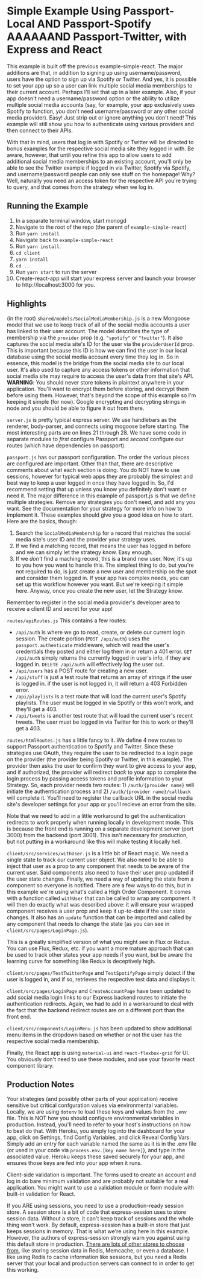 # Simple Example Using Passport-Local AND Passport-Spotify AAAAAAND Passport-Twitter, with Express and React

This example is built off the previous example-simple-react. The major additions are that, in addition to signing up using username/password, users have the option to sign up via Spotify _or_ Twitter. And yes, it is possible to set your app up so a user can link multiple social media memberships to their current account. Perhaps I'll set that up in a later example. Also, if your app doesn't need a username/password option or the ability to utilize multiple social media accounts (say, for example, your app exclusively uses Spotify to function, you don't need username/password or any other social media provider). Easy! Just strip out or ignore anything you don't need! This example will still show you how to authenticate using various providers and then connect to their APIs. 

With that in mind, users that log in with Spotify or Twitter will be directed to bonus examples for the respective social media site they logged in with. Be aware, however, that until you refine this app to allow users to add additional social media memberships to an existing account, you'll only be able to see the Twitter example if logged in via Twitter, Spotify via Spotify, and username/password people can only see stuff on the homepage! Why? Well, naturally you need an access token for the respective API you're trying to query, and that comes from the strategy when we log in.

## Running the Example

1. In a separate terminal window, start monogd
2. Navigate to the root of the repo (the parent of `example-simple-react`)
3. Run `yarn install`
4. Navigate back to `example-simple-react`
5. Run `yarn install`.
6. `cd client`
7. `yarn install`
8. `cd ..`
9. Run `yarn start` to run the server
10. Create-react-app will start your express server and launch your browser to http://localhost:3000 for you.

## Highlights

(in the root) `shared/models/SocialMediaMembership.js` is a new Mongoose model that we use to keep track of all of the social media accounts a user has linked to their user account. The model describes the type of membership via the `provider` prop (e.g. `"spotify"` or `"twitter"`). It also captures the social media site's ID for the user via the `providerUserId` prop. This is important because this ID is how we can find the user in our local database using the social media account every time they log in. So in essence, this model is the bridge from the social media site to our local user. It's also used to capture any access tokens or other information that social media site may require to access the user's data from that site's API. **WARNING**: You should never store tokens in plaintext anywhere in your application. You'll want to encrypt them before storing, and decrypt them before using them. However, that's beyond the scope of this example so I'm keeping it simple (for now). Google encrypting and decrypting strings in node and you should be able to figure it out from there.

`server.js` is pretty typical express server. We use handlebars as the renderer, body-parser, and connects using mogoose before starting. The most interesting parts are on lines 21 through 28. We have some code in separate modules to _first_ configure Passport and _second_ configure our routes (which have dependencies on passport).

`passport.js` has our passport configuration. The order the various pieces are configured are important. Other than that, there are descriptive comments about what each section is doing. You do NOT have to use sessions, however for typical web apps they are probably the simplest and best way to keep a user logged in once they have logged in. So, I'd recommend setting that up unless you know you definitely don't want or need it. The major difference in this example of passport.js is that we define multiple strategies. Remove any strategies you don't need, and add any you want. See the documentation for your strategy for more info on how to implement it. These examples should give you a good idea on how to start. Here are the basics, though:

1. Search the `SocialMediaMembership` for a record that matches the social media site's user ID and the provider your strategy uses.
2. If we find a matching record, that means the user has logged in before and we can simply let the strategy know. Easy enough.
3. If we _don't_ find a maching record, this is a brand new user. Now, it's up to you how you want to handle this. The simplest thing to do, but you're not required to do, is just create a new user and membership on the spot and consider them logged in. If your app has complex needs, you can set up this workflow however you want. But we're keeping it simple here. Anyway, once you create the new user, let the Strategy know.

Remember to register in the social media provider's developer area to receive a client ID and secret for your app!

`routes/apiRoutes.js` This contains a few routes:

- `/api/auth` is where we go to read, create, or delete our current login session. The create portion (`POST /api/auth`) uses the `passport.authenticate` middleware, which will read the user's credentials they posted and either log them in or return a 401 error. `GET /api/auth` simply returns the currently logged in user's info, if they are logged in. `DELETE /api/auth` will effectively log the user out.
- `/api/users` has a POST route for creating a new user.
- `/api/stuff` is just a test route that returns an array of strings if the user is logged in. if the user is not logged in, it will return a 403 Forbidden error.
- `/api/playlists` is a test route that will load the current user's Spotify playlists. The user must be logged in via Spotify or this won't work, and they'll get a 403.
- `/api/tweets` is another test route that will load the current user's recent tweets. The user must be logged in via Twitter for this to work or they'll get a 403.

`routes/htmlRoutes.js` has a little fancy to it. We define 4 new routes to support Passport authentication to Spotify and Twitter. Since these strategies use OAuth, they require the user to be redirected to a login page on the provider (the provider being Spotify or Twitter, in this example). The provider then asks the user to confirm they want to give access to your app, and if authorized, the provider will redirect _back_ to your app to complete the login process by passing access tokens and profile information to your Strategy. So, each provider needs two routes: 1) `/auth/{provider name}` will initiate the authentication process and 2) `/auth/{provider name}/callback` will complete it. You'll need to register the callback URL in the social media site's developer settings for your app or you'll recieve an error from the site.

Note that we need to add in a little workaround to get the authentication redirects to work properly when running locally in development mode. This is because the front end is running on a separate development server (port 3000) from the backend (port 3001). This isn't necessary for production, but not putting in a workaround like this will make testing it locally hell.

`client/src/services/withUser.js` is a little bit of React magic. We need a single state to track our current user object. We also need to be able to inject that user as a prop to any component that needs to be aware of the current user. Said components also need to have their user prop updated if the user state changes. Finally, we need a way of updating the state from a component so everyone is notified. There are a few ways to do this, but in this example we're using what's called a High Order Component. It comes with a function called `withUser` that can be called to wrap any component. It will then do exactly what was described above: it will ensure your wrapped component receives a user prop and keep it up-to-date if the user state changes. It also has an `update` function that can be imported and called by any component that needs to change the state (as you can see in `client/src/pages/LoginPage.js`).

This is a greatly simplified version of what you might see in Flux or Redux. You can use Flux, Redux, etc. if you want a more mature approach that can be used to track other states your app needs if you want, but be aware the learning curve for something like Redux is deceptively high.

`client/src/pages/TestTwitterPage` and `TestSpotifyPage` simply detect if the user is logged in, and if so, retrieves the respective test data and displays it.

`client/src/pages/LoginPage` and `CreateAccountPage` have been updated to add social media login links to our Express backend routes to initiate the authentication redirects. Again, we had to add in a workaround to deal with the fact that the backend redirect routes are on a different port than the front end.

`client/src/components/LoginMenu.js` has been updated to show additional menu items in the dropdown based on whether or not the user has the respective social media membership.

Finally, the React app is using `material-ui` and `react-flexbox-grid` for UI. You obviously don't need to use these modules, and use your favorite react component library.

## Production Notes

Your strategies (and possibly other parts of your application) receive sensitive but critical confguration values via environmental variables. Locally, we are using `dotenv` to load these keys and values from the `.env` file. This is NOT how you should configure environmental variables in production. Instead, you'll need to refer to your host's instructions on how to best do that. With Heroku, you simply log into the dashboard for your app, click on Settings, find Config Variables, and click Reveal Config Vars. Simply add an entry for each variable named the same as it is in the .env file (or used in your code via `process.env.[key name here]`), and type in the associated value. Heroku keeps these saved securely for your app, and ensures those keys are fed into your app when it runs.

Client-side validation is important. The forms used to create an account and log in do bare minimum validation and are probably not suitable for a real application. You might want to use a validation module or form module with built-in validation for React.

If you ARE using sessions, you need to use a production-ready session store. A session store is a bit of code that express-session uses to store session data. Without a store, it can't keep track of sessions and the whole thing won't work. By default, express-session has a built-in store that just keeps sessions in memory. That is what we're using here in this example. However, the authors of express-session strongly warn you against using this default store in production. [There are lots of other stores to choose from](https://github.com/expressjs/session#compatible-session-stores), like storing session data in Redis, Memcache, or even a database. I like using Redis to cache information like sessions, but you need a Redis server that your local and production servers can connect to in order to get this working.